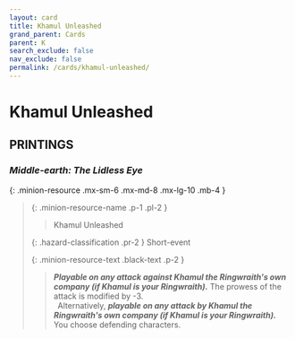 ```yaml
---
layout: card
title: Khamul Unleashed
grand_parent: Cards
parent: K
search_exclude: false
nav_exclude: false
permalink: /cards/khamul-unleashed/
---
```


# Khamul Unleashed


## PRINTINGS


### _Middle-earth: The Lidless Eye_

{: .minion-resource .mx-sm-6 .mx-md-8 .mx-lg-10 .mb-4 }
> {: .minion-resource-name .p-1 .pl-2 }
> > <div class="hazard-mp"></div>
> > <div class="card-name">Khamul Unleashed</div>
>
> {: .hazard-classification .pr-2 }
> Short-event
>
> {: .minion-resource-text .black-text .p-2 }
> > ***Playable on any attack against Khamul the Ringwraith's own company (if Khamul is your Ringwraith).*** The prowess of the attack is modified by -3.  <br>&ensp;Alternatively, ***playable on any attack by Khamul the Ringwraith's own company (if Khamul is your Ringwraith).*** You choose defending characters.  
> 
